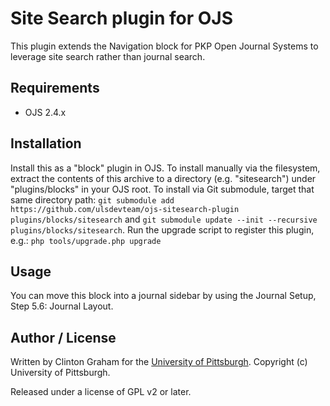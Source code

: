 # Site Search plugin for OJS

This plugin extends the Navigation block for PKP Open Journal Systems to leverage site search rather than journal search.

## Requirements

* OJS 2.4.x

## Installation

Install this as a "block" plugin in OJS.  To install manually via the filesystem, extract the contents of this archive to a directory (e.g. "sitesearch") under "plugins/blocks" in your OJS root.  To install via Git submodule, target that same directory path: `git submodule add https://github.com/ulsdevteam/ojs-sitesearch-plugin plugins/blocks/sitesearch` and `git submodule update --init --recursive plugins/blocks/sitesearch`.  Run the upgrade script to register this plugin, e.g.: `php tools/upgrade.php upgrade`

## Usage

You can move this block into a journal sidebar by using the Journal Setup, Step 5.6: Journal Layout.

## Author / License

Written by Clinton Graham for the [University of Pittsburgh](http://www.pitt.edu).  Copyright (c) University of Pittsburgh.

Released under a license of GPL v2 or later.
